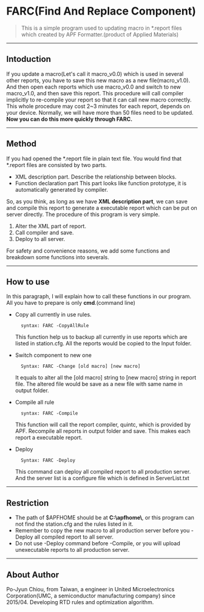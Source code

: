 
# FARC(**F**ind **A**nd **R**eplace **C**omponent)   
>This is a simple program used to updating macro in *.report files which created by APF Formatter.(product of Applied Materials)    
- - -

## Intoduction
If you update a macro(Let's call it macro_v0.0) which is used in several other reports, you have to save this new macro as a new file(macro_v1.0). And then open each reports which use macro_v0.0 and switch to new macro_v1.0, and then save this report. This procedure will call compiler implicitly to re-compile your report so that it can call new macro correctly. This whole procedure may cost 2~3 minutes for each report, depends on your device. Normally, we will have more than 50 files need to be updated. **Now you can do this more quickly through FARC.**
- - -

## Method
If you had opened the *.report file in plain text file. You would find that *.report files are consisted by two parts.
- XML description part.
        Describe the relationship between blocks.
- Function declaration part
        This part looks like function prototype, it is automatically generated by compiler.

So, as you think, as long as we have **XML description part**, we can save and compile this report to generate a executable report which can be put on server directly. The procedure of this program is very simple.

1. Alter the XML part of report.
2. Call compiler and save.
3. Deploy to all server.

For safety and convenience reasons, we add some functions and breakdown some functions into severals.
- - -

## How to use
In this paragraph, I will explain how to call these functions in our program. All you have to prepare is only **cmd**.(command line)
- Copy all currently in use rules.

        syntax: FARC -CopyAllRule    
    This function help us to backup all currently in use reports which are listed in station.cfg. All the reports would be copied to the Input folder.

- Switch component to new one

        Syntax: FARC -Change [old macro] [new macro]    
    It equals to alter all the [old macro] string to [new macro] string in report file. The altered file would be save as a new file with same name in output folder.

- Compile all rule

        syntax: FARC -Compile
    This function will call the report compiler, quintc, which is provided by APF. Recompile all reports in output folder and save. This makes each report a executable report.

- Deploy

        Syntax: FARC -Deploy
    This command can deploy all compiled report to all production server. And the server list is a configure file which is defined in ServerList.txt
- - -

## Restriction
- The path of $APFHOME should be at **C:\apfhome\\**, or this program can not find the station.cfg and the rules listed in it.
- Remember to copy the new macro to all production server before you -Deploy all compiled report to all server.
- Do not use -Deploy command before -Compile, or you will upload unexecutable reports to all production server.
---

## About Author
Po-Jyun Chiou, from Taiwan, a engineer in United Microelectronics Corporation(UMC, a semiconductor manufacturing company) since 2015/04. Developing RTD rules and optimization algorithm.
